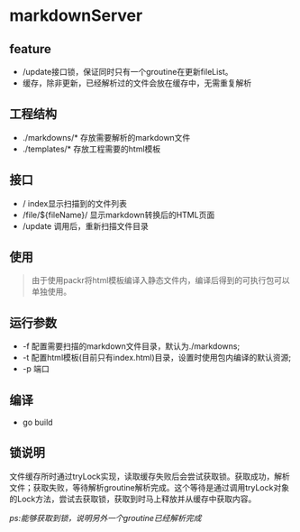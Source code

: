 ﻿# markdownServer

## feature

* /update接口锁，保证同时只有一个groutine在更新fileList。
* 缓存，除非更新，已经解析过的文件会放在缓存中，无需重复解析

## 工程结构

* ./markdowns/* 存放需要解析的markdown文件
* ./templates/* 存放工程需要的html模板

## 接口

* / index显示扫描到的文件列表
* /file/${fileName}/ 显示markdown转换后的HTML页面
* /update 调用后，重新扫描文件目录

## 使用

>由于使用packr将html模板编译入静态文件内，编译后得到的可执行包可以单独使用。

## 运行参数

* -f 配置需要扫描的markdown文件目录，默认为./markdowns;
* -t 配置html模板(目前只有index.html)目录，设置时使用包内编译的默认资源;
* -p 端口

## 编译

* go build

## 锁说明

文件缓存所时通过tryLock实现，读取缓存失败后会尝试获取锁。获取成功，解析文件；获取失败，等待解析groutine解析完成。这个等待是通过调用tryLock对象的Lock方法，尝试去获取锁，获取到时马上释放并从缓存中获取内容。

_ps:能够获取到锁，说明另外一个groutine已经解析完成_
